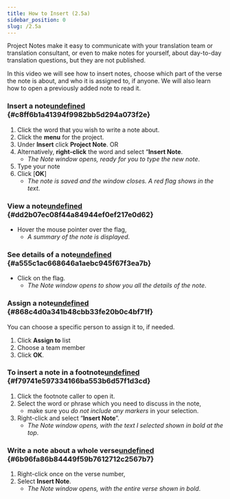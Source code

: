 ```yaml
---
title: How to Insert (2.5a)
sidebar_position: 0
slug: /2.5a
---
```




Project Notes make it easy to communicate with your translation team or translation consultant, or even to make notes for yourself, about day-to-day translation questions, but they are not published.


In this video we will see how to insert notes, choose which part of the verse the note is about, and who it is assigned to, if anyone. We will also learn how to open a previously added note to read it.


### Insert a note[undefined](https://manual.paratext.org/Video-summaries/Stage-2/2.5-Project-notes/2.5a#insert-a-note) {#c8ff6b1a41394f9982bb5d294a073f2e}

1. Click the word that you wish to write a note about.
1. Click the **menu** for the project.
1. Under **Insert** click **Project Note**. OR
1. Alternatively, **right-click** the word and select “**Insert Note**.
	- _The Note window opens, ready for you to type the new note_.
1. Type your note
1. Click [**OK**]
	- _The note is saved and the window closes. A red flag shows in the text_.

### View a note[undefined](https://manual.paratext.org/Video-summaries/Stage-2/2.5-Project-notes/2.5a#view-a-note) {#dd2b07ec08f44a84944ef0ef217e0d62}

- Hover the mouse pointer over the flag,
	- _A summary of the note is displayed_.

### See details of a note[undefined](https://manual.paratext.org/Video-summaries/Stage-2/2.5-Project-notes/2.5a#see-details-of-a-note) {#a555c1ac668646a1aebc945f67f3ea7b}

- Click on the flag.
	- _The Note window opens to show you all the details of the note_.

### Assign a note[undefined](https://manual.paratext.org/Video-summaries/Stage-2/2.5-Project-notes/2.5a#assign-a-note) {#868c4d0a341b48cbb33fe20b0c4bf71f}


You can choose a specific person to assign it to, if needed.

1. Click **Assign to** list
1. Choose a team member
1. Click **OK**.

### To insert a note in a footnote[undefined](https://manual.paratext.org/Video-summaries/Stage-2/2.5-Project-notes/2.5a#to-insert-a-note-in-a-footnote) {#f79741e597334166ba553b6d57f1d3cd}

1. Click the footnote caller to open it.
1. Select the word or phrase which you need to discuss in the note,
	- make sure you _do not include any markers_ in your selection.
1. Right-click and select “**Insert Note**”.
	- _The Note window opens, with the text I selected shown in bold at the top_.

### Write a note about a whole verse[undefined](https://manual.paratext.org/Video-summaries/Stage-2/2.5-Project-notes/2.5a#write-a-note-about-a-whole-verse) {#6b96fa86b84449f59b7612712c2567b7}

1. Right-click once on the verse number,
1. Select **Insert Note**.
	- _The Note window opens, with the entire verse shown in bold_.
